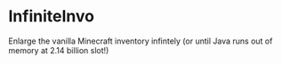 InfiniteInvo
============

Enlarge the vanilla Minecraft inventory infintely (or until Java runs out of memory at 2.14 billion slot!)
